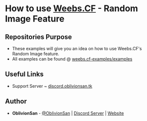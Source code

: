 
# How to use <a href="../">Weebs.CF</a> - Random Image Feature

## Repositories Purpose
  - These examples will give you an idea on how to use Weebs.CF's Random Image feature.
  - All examples can be found @ [weebs.cf-examples/examples](./examples/)

## Useful Links
  - Support Server ~ [discord.oblivionsan.tk](https://discord.oblivionsan.tk)

## Author
- **OblivionSan** - [@OblivionSan](https://twitter.com/OblivionSan) | [Discord Server](https://discord.gg/kxNeGRC) | [Website](https://oblivionsan.tk)